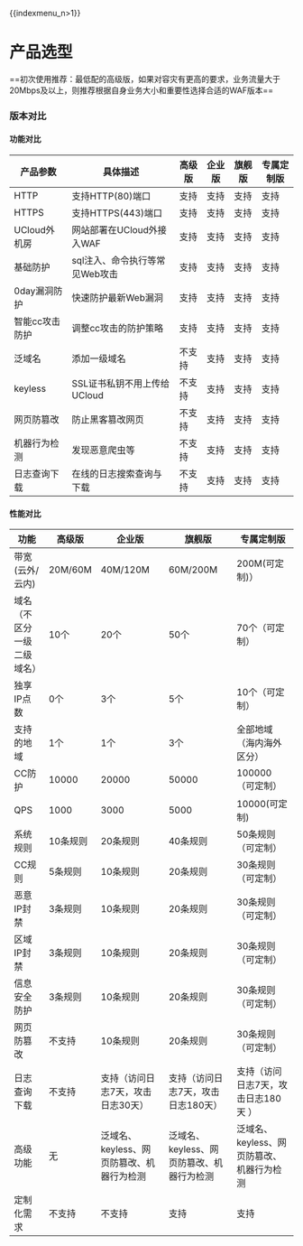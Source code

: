{{indexmenu_n>1}}

# 产品选型

==初次使用推荐：最低配的高级版，如果对容灾有更高的要求，业务流量大于20Mbps及以上，则推荐根据自身业务大小和重要性选择合适的WAF版本==

### 版本对比

#### 功能对比

| 产品参数      | 具体描述               | 高级版 | 企业版 | 旗舰版 | 专属定制版 |
| --- | --- | --- | --- | --- | --- |
| HTTP      | 支持HTTP(80)端口       | 支持  | 支持  | 支持  | 支持    |
| HTTPS     | 支持HTTPS(443)端口     | 支持  | 支持  | 支持  | 支持    |
| UCloud外机房 | 网站部署在UCloud外接入WAF  | 支持  | 支持  | 支持  | 支持    |
| 基础防护      | sql注入、命令执行等常见Web攻击 | 支持  | 支持  | 支持  | 支持    |
| 0day漏洞防护  | 快速防护最新Web漏洞        | 支持  | 支持  | 支持  | 支持    |
| 智能cc攻击防护  | 调整cc攻击的防护策略        | 支持  | 支持  | 支持  | 支持    |
| 泛域名       | 添加一级域名             | 不支持 | 支持  | 支持  | 支持    |
| keyless   | SSL证书私钥不用上传给UCloud | 不支持 | 支持  | 支持  | 支持    |
| 网页防篡改     | 防止黑客篡改网页           | 不支持 | 支持  | 支持  | 支持    |
| 机器行为检测    | 发现恶意爬虫等            | 不支持 | 支持  | 支持  | 支持    |
| 日志查询下载    | 在线的日志搜索查询与下载       | 不支持 | 支持  | 支持  | 支持    |

#### 性能对比

| 功能            | 高级版     | 企业版                      | 旗舰版                      | 专属定制版                    |
| --- | --- | --- | --- | --- |
| 带宽(云外/云内)     | 20M/60M | 40M/120M                 | 60M/200M                 | 200M(可定制)）               |
| 域名（不区分一级二级域名） | 10个     | 20个                      | 50个                      | 70个（可定制）         |
| 独享IP点数        | 0个      | 3个                       | 5个                       | 10个（可定制）                 |
| 支持的地域         | 1个      | 1个                       | 3个                       | 全部地域（海内海外区分）             |
| CC防护          | 10000   | 20000                    | 50000                    | 100000（可定制）              |
| QPS | 1000 | 3000 | 5000 | 10000(可定制) |
| 系统规则          | 10条规则   | 20条规则                    | 40条规则                    | 50条规则（可定制）               |
| CC规则          | 5条规则    | 10条规则                    | 20条规则                    | 30条规则（可定制）               |
| 恶意IP封禁        | 3条规则    | 10条规则                    | 20条规则                    | 30条规则（可定制）               |
| 区域IP封禁        | 3条规则    | 10条规则                    | 20条规则                    | 30条规则（可定制）               |
| 信息安全防护        | 3条规则    | 10条规则                    | 20条规则                    | 30条规则（可定制）               |
| 网页防篡改         | 不支持     | 10条规则                    | 20条规则                    | 30条规则（可定制）               |
| 日志查询下载        | 不支持     | 支持（访问日志7天，攻击日志30天）       | 支持（访问日志7天，攻击日志180天）      | 支持（访问日志7天，攻击日志180天 ）     |
| 高级功能          | 无       | 泛域名、keyless、网页防篡改、机器行为检测 | 泛域名、keyless、网页防篡改、机器行为检测 | 泛域名、keyless、网页防篡改、机器行为检测 |
| 定制化需求         | 不支持     | 不支持                      | 支持                       | 支持                       |


